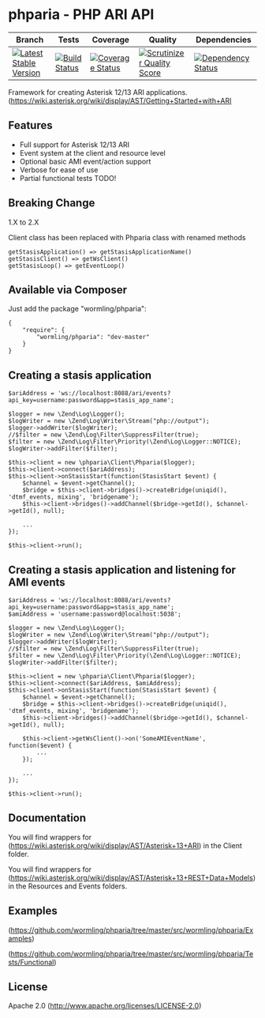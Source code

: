 phparia - PHP ARI API
===

| Branch | Tests | Coverage | Quality | Dependencies
| ------ | ---------- | -------- | ------- | ------- |
| [![Latest Stable Version](https://img.shields.io/packagist/v/wormling/phparia.svg)](https://packagist.org/packages/wormling/phparia) | [![Build Status](http://img.shields.io/travis/wormling/phparia.svg?branch=master)](https://travis-ci.org/wormling/phparia) | [![Coverage Status](http://img.shields.io/coveralls/wormling/phparia.svg)](https://coveralls.io/r/wormling/phparia) | [![Scrutinizer Quality Score](http://img.shields.io/scrutinizer/g/wormling/phparia.svg)](https://scrutinizer-ci.com/g/wormling/phparia/) | [![Dependency Status](https://www.versioneye.com/user/projects/558fd8a5316338001a000515/badge.svg?style=flat)](https://www.versioneye.com/user/projects/558fd8a5316338001a000515)

Framework for creating Asterisk 12/13 ARI applications.  (https://wiki.asterisk.org/wiki/display/AST/Getting+Started+with+ARI 

Features
---

* Full support for Asterisk 12/13 ARI
* Event system at the client and resource level
* Optional basic AMI event/action support
* Verbose for ease of use
* Partial functional tests TODO!

Breaking Change
---

1.X to 2.X

Client class has been replaced with Phparia class with renamed methods

    getStasisApplication() => getStasisApplicationName()
    getStasisClient() => getWsClient()
    getStasisLoop() => getEventLoop()


Available via Composer
---
Just add the package "wormling/phparia":

    {
        "require": {
            "wormling/phparia": "dev-master"
        }
    }

Creating a stasis application
---
    $ariAddress = 'ws://localhost:8088/ari/events?api_key=username:password&app=stasis_app_name';

    $logger = new \Zend\Log\Logger();
    $logWriter = new \Zend\Log\Writer\Stream("php://output");
    $logger->addWriter($logWriter);
    //$filter = new \Zend\Log\Filter\SuppressFilter(true);
    $filter = new \Zend\Log\Filter\Priority(\Zend\Log\Logger::NOTICE);
    $logWriter->addFilter($filter);
        
    $this->client = new \phparia\Client\Phparia($logger);
    $this->client->connect($ariAddress);
    $this->client->onStasisStart(function(StasisStart $event) {
        $channel = $event->getChannel();
        $bridge = $this->client->bridges()->createBridge(uniqid(), 'dtmf_events, mixing', 'bridgename');
        $this->client->bridges()->addChannel($bridge->getId(), $channel->getId(), null);

        ...
    });

    $this->client->run();

Creating a stasis application and listening for AMI events
---
    $ariAddress = 'ws://localhost:8088/ari/events?api_key=username:password&app=stasis_app_name';
    $amiAddress = 'username:password@localhost:5038';

    $logger = new \Zend\Log\Logger();
    $logWriter = new \Zend\Log\Writer\Stream("php://output");
    $logger->addWriter($logWriter);
    //$filter = new \Zend\Log\Filter\SuppressFilter(true);
    $filter = new \Zend\Log\Filter\Priority(\Zend\Log\Logger::NOTICE);
    $logWriter->addFilter($filter);
        
    $this->client = new \phparia\Client\Phparia($logger);
    $this->client->connect($ariAddress, $amiAddress);
    $this->client->onStasisStart(function(StasisStart $event) {
        $channel = $event->getChannel();
        $bridge = $this->client->bridges()->createBridge(uniqid(), 'dtmf_events, mixing', 'bridgename');
        $this->client->bridges()->addChannel($bridge->getId(), $channel->getId(), null);

        $this->client->getWsClient()->on('SomeAMIEventName', function($event) {
            ...
        });

        ...
    });

    $this->client->run();

Documentation
---
You will find wrappers for (https://wiki.asterisk.org/wiki/display/AST/Asterisk+13+ARI) in the Client folder.

You will find wrappers for (https://wiki.asterisk.org/wiki/display/AST/Asterisk+13+REST+Data+Models) in the Resources and Events folders.

Examples
---
(https://github.com/wormling/phparia/tree/master/src/wormling/phparia/Examples)

(https://github.com/wormling/phparia/tree/master/src/wormling/phparia/Tests/Functional)

License
---
Apache 2.0 (http://www.apache.org/licenses/LICENSE-2.0)